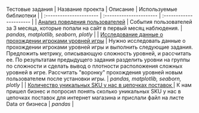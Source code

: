 Тестовые задания
| Название проекта | Описание | Используемые библиотеки | 
| :---------------------- | :---------------------- | :---------------------- |
| [Анализ поведения пользователей](Test_task/Fin_tech/Тестовое.ipynb) | События пользователей за 3 месяца, которые попали на сайт в первый месяц наблюдения. | *pandas, matplotlib, seaborn, plotly* |
| [Исследование данные о прохождении игроками уровней игры](Game_dev/Test_GemeDev_DA.ipynb) | Нужно исследовать данные о прохождении игроками уровней игры и выполнить следующие задания. Предложить метрику, описывающую сложность уровней, и рассчитать ее. По результатам предыдущего задания разделить уровни на группы по сложности и сделать вывод о плотности расположения сложных уровней в игре. Рассчитать "воронку" прохождения уровней новым пользователем после установки игры. | *pandas, matplotlib, seaborn, plotly* |
| [Количество уникальных SKU у нас в цепочках поставок ](Test_task/Retail_logistic/Тестовое_retail_logistic.ipynb) | К нам пришел бизнес и попросил понять сколько уникальных SKU у нас в цепочках поставок для интернет магазина и прислали файл на листе Data от бизнеса | *pandas* |
